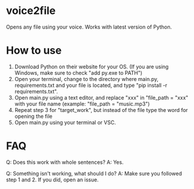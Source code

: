 # voice2file
Opens any file using your voice.
Works with latest version of Python.
# How to use
1. Download Python on their website for your OS. (If you are using Windows, make sure to check "add py.exe to PATH")
2. Open your terminal, change to the directory where main.py, requirements.txt and your file is located, and type "pip install -r requirements.txt".
3. Open main.py using a text editor, and replace "xxx" in "file_path = "xxx" with your file name (example: "file_path = "music.mp3")
4. Repeat step 3 for "target_work", but instead of the file type the word for opening the file
5. Open main.py using your terminal or VSC.

# FAQ
Q: Does this work with whole sentences?
A: Yes.

Q: Something isn't working, what should I do?
A: Make sure you followed step 1 and 2. If you did, open an issue.
